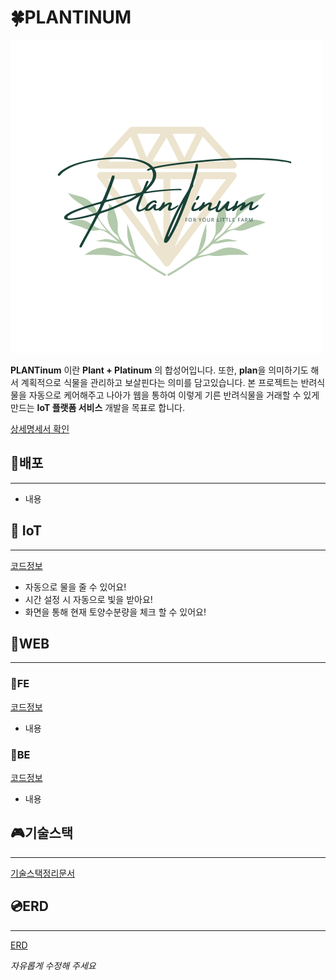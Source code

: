 # 🍀PLANTINUM

![로고](./FE/img_files/logo.png)

**PLANTinum** 이란 **Plant + Platinum** 의 합성어입니다. 또한, **plan**을 의미하기도 해서 계획적으로 식물을 관리하고 보살핀다는 의미를 담고있습니다. 본 프로젝트는 반려식물을 자동으로 케어해주고 나아가 웹을 통하여 이렇게 기른 반려식물을 거래할 수 있게 만드는 **IoT 플랫폼 서비스** 개발을 목표로 합니다.

[상세명세서 확인](./DAY1_%EB%AA%85%EC%84%B8%EC%84%9C/)


## 💾배포
---
 - 내용


## 🌸 IoT
---
[코드정보](./)
- 자동으로 물을 줄 수 있어요!
- 시간 설정 시 자동으로 빛을 받아요!
- 화면을 통해 현재 토양수분량을 체크 할 수 있어요!

## 🌸WEB 
---
### 🌻FE
[코드정보](./FE/)
- 내용
### 🌻BE
[코드정보](./BE/)
- 내용


## 🎮기술스택
---
 [기술스택정리문서](./STACK_EXPLANATION.md)

 ## 💿ERD
---
 [ERD](https://www.erdcloud.com/d/QBfSSRay4GCSgap25)





_자유롭게 수정해 주세요_